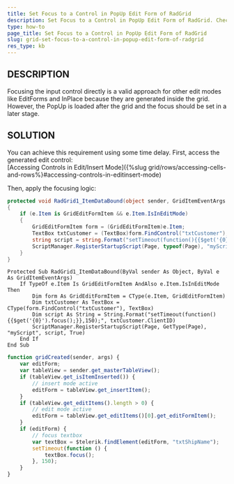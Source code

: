```yaml
---
title: Set Focus to a Control in PopUp Edit Form of RadGrid
description: Set Focus to a Control in PopUp Edit Form of RadGrid. Check it now!
type: how-to
page_title: Set Focus to a Control in PopUp Edit Form of RadGrid
slug: grid-set-focus-to-a-control-in-popup-edit-form-of-radgrid
res_type: kb
---
```


## DESCRIPTION
Focusing the input control directly is a valid approach for other edit modes like EditForms and InPlace because they are generated inside the grid. However, the PopUp is loaded after the grid and the focus should be set in a later stage.

## SOLUTION
 You can achieve this requirement using some time delay. First, access the generated edit control:  
[Accessing Controls in Edit/Insert Mode]({%slug grid/rows/accessing-cells-and-rows%}#accessing-controls-in-editinsert-mode)
  
Then, apply the focusing logic:  

```C#
protected void RadGrid1_ItemDataBound(object sender, GridItemEventArgs e)
{
    if (e.Item is GridEditFormItem && e.Item.IsInEditMode)
    {
        GridEditFormItem form = (GridEditFormItem)e.Item;
        TextBox txtCustomer = (TextBox)form.FindControl("txtCustomer");
        string script = string.Format("setTimeout(function(){{$get('{0}').focus();}},150);", txtCustomer.ClientID);
        ScriptManager.RegisterStartupScript(Page, typeof(Page), "myScript", script, true);
    }
}
```
```VB
Protected Sub RadGrid1_ItemDataBound(ByVal sender As Object, ByVal e As GridItemEventArgs)
    If TypeOf e.Item Is GridEditFormItem AndAlso e.Item.IsInEditMode Then
        Dim form As GridEditFormItem = CType(e.Item, GridEditFormItem)
        Dim txtCustomer As TextBox = CType(form.FindControl("txtCustomer"), TextBox)
        Dim script As String = String.Format("setTimeout(function(){{$get('{0}').focus();}},150);", txtCustomer.ClientID)
        ScriptManager.RegisterStartupScript(Page, GetType(Page), "myScript", script, True)
    End If
End Sub
```


```JavaScript
function gridCreated(sender, args) {
    var editForm;
    var tableView = sender.get_masterTableView();
    if (tableView.get_isItemInserted()) {
        // insert mode active
        editForm = tableView.get_insertItem();
    }
    if (tableView.get_editItems().length > 0) {
        // edit mode active
        editForm = tableView.get_editItems()[0].get_editFormItem();
    }
    if (editForm) {
        // focus textbox
        var textBox = $telerik.findElement(editForm, "txtShipName");
        setTimeout(function () {
            textBox.focus();
        }, 150);
    }
}
```


  

 


